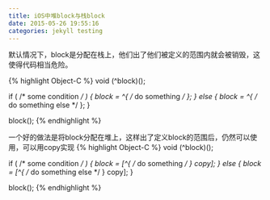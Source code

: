 ```yaml
---
title: iOS中堆block与栈block
date: 2015-05-26 19:55:16
categories: jekyll testing
---
```



默认情况下，block是分配在栈上，他们出了他们被定义的范围内就会被销毁，这使得代码相当危险。

{% highlight Object-C %}
void (^block)();

if ( /* some condition */ ) {
    block = ^{ /* do something */ };
} else {
    block = ^{ /* do something else */ };
}

block();
{% endhighlight %}

一个好的做法是将block分配在堆上，这样出了定义block的范围后，仍然可以使用，可以用copy实现
{% highlight Object-C %}
void (^block)();

if ( /* some condition */ ) {
    block = [^{ /* do something */ } copy];
} else {
    block = [^{ /* do something else */ } copy];
}

block();
{% endhighlight %}
